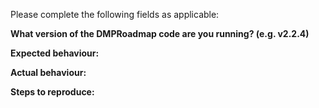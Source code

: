 Please complete the following fields as applicable:

**What version of the DMPRoadmap code are you running? (e.g. v2.2.4)**

**Expected behaviour:**

**Actual behaviour:**

**Steps to reproduce:**
